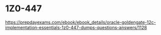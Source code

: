 # 1Z0-447
https://prepdayexams.com/ebook/ebook_details/oracle-goldengate-12c-implementation-essentials-1z0-447-dumps-questions-answers/1128

